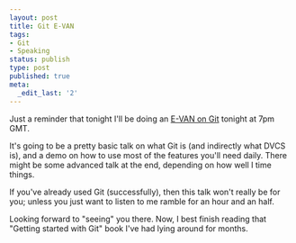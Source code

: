 ```yaml
---
layout: post
title: Git E-VAN
tags:
- Git
- Speaking
status: publish
type: post
published: true
meta:
  _edit_last: '2'
---
```

Just a reminder that tonight I'll be doing an <a href="http://europevan.blogspot.com/2010/01/next-european-van-on-08-february-2010.html">E-VAN on Git</a> tonight at 7pm GMT.

<!-- more -->

It's going to be a pretty basic talk on what Git is (and indirectly what DVCS is), and a demo on how to use most of the features you'll need daily. There might be some advanced talk at the end, depending on how well I time things.

If you've already used Git (successfully), then this talk won't really be for you; unless you just want to listen to me ramble for an hour and an half.

Looking forward to "seeing" you there. Now, I best finish reading that "Getting started with Git" book I've had lying around for months.
